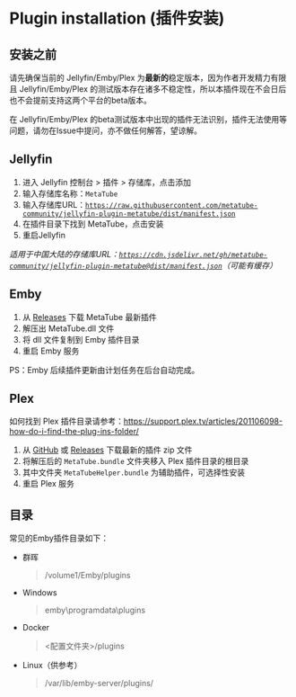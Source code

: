 # Plugin installation (插件安装)

## 安装之前

请先确保当前的 Jellyfin/Emby/Plex 为**最新的**稳定版本，因为作者开发精力有限且 Jellyfin/Emby/Plex 的测试版本存在诸多不稳定性，所以本插件现在不会日后也不会提前支持这两个平台的beta版本。

在 Jellyfin/Emby/Plex 的beta测试版本中出现的插件无法识别，插件无法使用等问题，请勿在Issue中提问，亦不做任何解答，望谅解。

## Jellyfin

1. 进入 Jellyfin 控制台 > 插件 > 存储库，点击添加
2. 输入存储库名称：`MetaTube`
3. 输入存储库URL：[`https://raw.githubusercontent.com/metatube-community/jellyfin-plugin-metatube/dist/manifest.json`](https://raw.githubusercontent.com/metatube-community/jellyfin-plugin-metatube/dist/manifest.json)
4. 在插件目录下找到 MetaTube，点击安装
5. 重启Jellyfin

_适用于中国大陆的存储库URL：[`https://cdn.jsdelivr.net/gh/metatube-community/jellyfin-plugin-metatube@dist/manifest.json`](https://cdn.jsdelivr.net/gh/metatube-community/jellyfin-plugin-metatube@dist/manifest.json)（可能有缓存）_

## Emby

1. 从 [Releases](https://github.com/metatube-community/jellyfin-plugin-metatube/releases) 下载 MetaTube 最新插件
2. 解压出 MetaTube.dll 文件
3. 将 dll 文件复制到 Emby 插件目录
4. 重启 Emby 服务

PS：Emby 后续插件更新由计划任务在后台自动完成。

## Plex

如何找到 Plex 插件目录请参考：<https://support.plex.tv/articles/201106098-how-do-i-find-the-plug-ins-folder/>

1. 从 [GitHub](https://github.com/metatube-community/metatube-plex-plugins/archive/refs/heads/main.zip) 或 [Releases](https://github.com/metatube-community/metatube-plex-plugins/releases) 下载最新的插件 zip 文件
2. 将解压后的 `MetaTube.bundle` 文件夹移入 Plex 插件目录的根目录
3. 其中文件夹 `MetaTubeHelper.bundle` 为辅助插件，可选择性安装
4. 重启 Plex 服务

## 目录

常见的Emby插件目录如下：

- 群晖
  > /volume1/Emby/plugins
- Windows
  > emby\programdata\plugins
- Docker
  > <配置文件夹>/plugins
- Linux（供参考）
  > /var/lib/emby-server/plugins/
